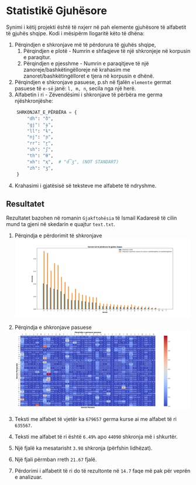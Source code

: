 # Statistikë Gjuhësore

Synimi i këtij projekti është të nxjerr në pah elemente gjuhësore të alfabetit të gjuhës shqipe. Kodi i mësipërm llogaritë këto të dhëna:
1. Përqindjen e shkronjave më të përdorura të gjuhës shqipe,
   1. Përqindjen e plotë - Numrin e shfaqjeve të një shkronjeje në korpusin e paraqitur.
   2. Përqindjen e pjesshme - Numrin e paraqitjeve të një zanoreje/bashkëtingëlloreje në krahasim me zanoret/bashkëtingëlloret e tjera në korpusin e dhënë.
2. Përqindjen e shkronjave pasuese, p.sh në fjalën `elemente` germat pasuese të `e-së` janë: `l, m, n`, secila nga një herë.
3. Alfabetin i ri - Zëvendësimi i shkronjave të përbëra me germa njëshkronjëshe:

```python
    SHRKONJAT_E_PËRBËRA = {
        "dh": "ð",
        "gj": "ɟ",
        "ll": "ɫ",
        "nj": "ɲ",
        "rr": "r̪",
        "sh": "ʃ",
        "th": "θ",
        "xh": "ҳ",  # "d͡ʒ", (NOT STANDART)
        "zh": "ʒ",
    }
```

4. Krahasimi i gjatësisë së teksteve me alfabete të ndryshme.


## Resultatet
Rezultatet bazohen në romanin `Gjakftohësia` të Ismail Kadaresë të cilin mund ta gjeni në skedarin e quajtur `text.txt`.

1. Përqindja e përdorimit të shkronjave
![](percentage_figure.png)

2. Përqindja e shkronjave pasuese
![](heatmap.png)

3. Teksti me alfabet të vjetër ka `679657` germa kurse ai me alfabet të ri `635567`.
4. Teksti me alfabet të ri është `6.49%` apo `44090` shkronja më i shkurtër.
5. Një fjalë ka mesatarisht `3.98` shkronja (përfshin lidhëzat).
6. Një fjali përmban rreth `21.67` fjalë. 
7. Përdorimi i alfabetit të ri do të rezultonte në `14.7` faqe më pak për veprën e analizuar.